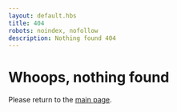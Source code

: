 ```yaml
---
layout: default.hbs
title: 404
robots: noindex, nofollow
description: Nothing found 404
---
```


# Whoops, nothing found

Please return to the [main page](/).
